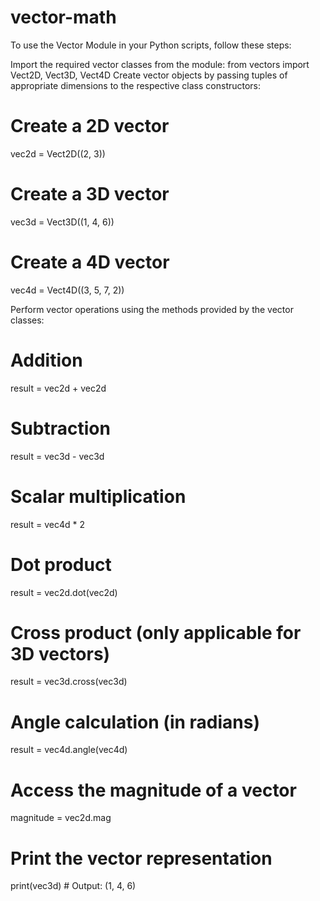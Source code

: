 # vector-math
To use the Vector Module in your Python scripts, follow these steps:

Import the required vector classes from the module:
from vectors import Vect2D, Vect3D, Vect4D
Create vector objects by passing tuples of appropriate dimensions to the respective class constructors:

# Create a 2D vector
vec2d = Vect2D((2, 3))

# Create a 3D vector
vec3d = Vect3D((1, 4, 6))

# Create a 4D vector
vec4d = Vect4D((3, 5, 7, 2))

Perform vector operations using the methods provided by the vector classes:
# Addition
result = vec2d + vec2d

# Subtraction
result = vec3d - vec3d

# Scalar multiplication
result = vec4d * 2

# Dot product
result = vec2d.dot(vec2d)

# Cross product (only applicable for 3D vectors)
result = vec3d.cross(vec3d)

# Angle calculation (in radians)
result = vec4d.angle(vec4d)

# Access the magnitude of a vector
magnitude = vec2d.mag

# Print the vector representation
print(vec3d)  # Output: (1, 4, 6)

